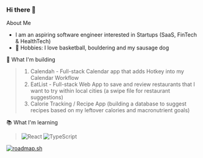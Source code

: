 ### Hi there 👋

About Me
- I am an aspiring software engineer interested in Startups (SaaS, FinTech & HealthTech)
- 🏀 Hobbies: I love basketball, bouldering and my sausage dog


🔭 What I'm building
  > 1. Calendah - Full-stack Calendar app that adds Hotkey into my Calendar Workflow
  > 2. EatList - Full-stack Web App to save and review restaurants that I want to try within local cities (a swipe file for restaurant suggestions)
  > 3. Calorie Tracking / Recipe App (building a database to suggest recipes based on my leftover calories and macronutrient goals)

📚 What I'm learning
  > ![React](https://img.shields.io/badge/react-%2320232a.svg?style=for-the-badge&logo=react&logoColor=%2361DAFB)
  > ![TypeScript](https://img.shields.io/badge/typescript-%23007ACC.svg?style=for-the-badge&logo=typescript&logoColor=white)

[![roadmap.sh](https://api.roadmap.sh/v1-badge/tall/6490fdc0db7de05a7a6f99bd?variant=dark&roadmaps=typescript)](https://roadmap.sh)
